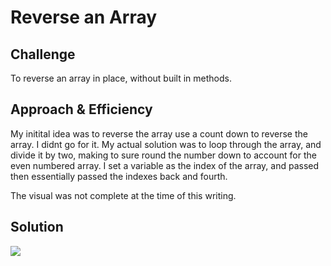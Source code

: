 # Reverse an Array


## Challenge
To reverse an array in place, without built in methods.

## Approach & Efficiency
My initital idea was to reverse the array use a count down to reverse the array. I didnt go for it. 
My actual solution was to loop through the array, and divide it by two, making to sure round the
number down to account for the even numbered array.
I set a variable as the index of the array, and passed then essentially passed the indexes back and fourth.


The visual was not complete at the time of this writing.
## Solution

<img src="assets/reverse-array.jpg">
